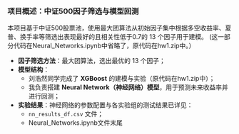 ### 项目概述：中证500因子筛选与模型回测

本项目基于中证500股票池，使用最大团算法从初始因子集中根据多空收益率、夏普、换手率等筛选出表现最好的且相关性低于0.7的 13 个因子用于建模。
(这一部分代码在Neural_Networks.ipynb中省略了，原代码在hw1.zip中。）

- **因子筛选方法**：最大团算法，选出最优的 13 个因子；
- **模型结构**：
  - 刘浩然同学完成了 **XGBoost** 的建模与实验（原代码在hw1.zip中）；
  - 我负责搭建 **Neural Network（神经网络）模型**，用于预测未来收益率并进行回测；
- **实验结果**：神经网络的参数配置与各实验组的测试结果已详见：
  - `nn_results_df.csv` 文件；
  - Neural_Networks.ipynb文件末尾
